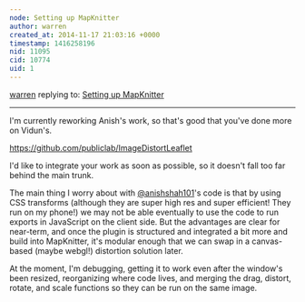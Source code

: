 ```yaml
---
node: Setting up MapKnitter
author: warren
created_at: 2014-11-17 21:03:16 +0000
timestamp: 1416258196
nid: 11095
cid: 10774
uid: 1
---
```




[warren](../profile/warren) replying to: [Setting up MapKnitter](../notes/justinmanley/09-01-2014/setting-up-mapknitter)

----
I'm currently reworking Anish's work, so that's good that you've done more on Vidun's. 

https://github.com/publiclab/ImageDistortLeaflet

I'd like to integrate your work as soon as possible, so it doesn't fall too far behind the main trunk. 

The main thing I worry about with [@anishshah101](/profile/anishshah101)'s code is that by using CSS transforms (although they are super high res and super efficient! They run on my phone!) we may not be able eventually to use the code to run exports in JavaScript on the client side. But the advantages are clear for near-term, and once the plugin is structured and integrated a bit more and build into MapKnitter, it's modular enough that we can swap in a canvas-based (maybe webgl!) distortion solution later. 

At the moment, I'm debugging, getting it to work even after the window's been resized, reorganizing where code lives, and merging the drag, distort, rotate, and scale functions so they can be run on the same image. 